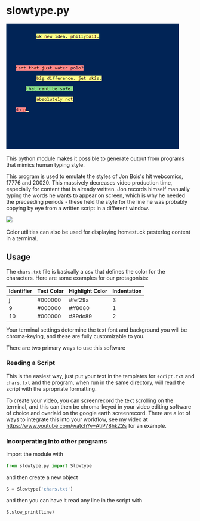 # slowtype.py

![](./ex1.gif)

This python module makes it possible to generate
output from programs that mimics human typing style.

This program is used to emulate the styles of
Jon Bois's hit webcomics, 17776 and 20020. 
This massively decreases video production time,
especially for content that is already written. Jon records himself manually typing the words he wants to appear on screen, which is why he needed the preceeding periods - these held the style for the line he was probably copying by eye from a written script in a different window.

![](./ex2.gif)

Color utilities can also be used for displaying 
homestuck pesterlog content in a terminal.

## Usage

The `chars.txt` file is basically a csv that defines the color for the characters. Here are some examples for our protagonists:

| Identifier | Text Color | Highlight Color | Indentation |
| --- | --- | --- | --- |
| j | #000000 | #fef29a | 3 | 
| 9 | #000000 | #ff8080 | 1 |
| 10 | #000000 | #89dc89 | 2 |

Your terminal settings determine the text font and background you will be chroma-keying, and these are fully customizable to you.

There are two primary ways to use this software

### Reading a Script

This is the easiest way, just put your text in the
templates for `script.txt` and `chars.txt` and the
program, when run in the same directory, will read
the script with the apropriate formatting.

To create your video, you can screenrecord the text scrolling on the terminal, and this can then be chroma-keyed in your video editing software of choice and overlaid on the google earth screenrecord. There are a lot of ways to integrate this into your workflow, see my video at https://www.youtube.com/watch?v=AtiP78hkZ2s for an example.

### Incorperating into other programs

import the module with

```Python
from slowtype.py import Slowtype
```

and then create a new object

```Python
S = Slowtype('chars.txt')
```

and then you can have it read any line in the script with

```Python
S.slow_print(line)
```